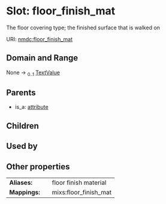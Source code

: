 
# Slot: floor_finish_mat


The floor covering type; the finished surface that is walked on

URI: [nmdc:floor_finish_mat](https://microbiomedata/meta/floor_finish_mat)


## Domain and Range

None &#8594;  <sub>0..1</sub> [TextValue](TextValue.md)

## Parents

 *  is_a: [attribute](attribute.md)

## Children


## Used by


## Other properties

|  |  |  |
| --- | --- | --- |
| **Aliases:** | | floor finish material |
| **Mappings:** | | mixs:floor_finish_mat |

